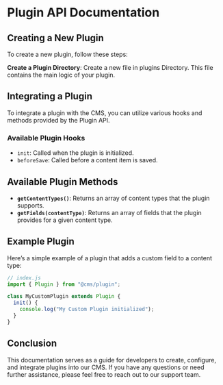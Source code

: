 # Plugin API Documentation

## Creating a New Plugin

To create a new plugin, follow these steps:

**Create a Plugin Directory**: Create a new file in plugins Directory. This file contains the main logic of your plugin.

## Integrating a Plugin

To integrate a plugin with the CMS, you can utilize various hooks and methods provided by the Plugin API.

### Available Plugin Hooks

- `init`: Called when the plugin is initialized.
- `beforeSave`: Called before a content item is saved.

## Available Plugin Methods

- **`getContentTypes()`**: Returns an array of content types that the plugin supports.
- **`getFields(contentType)`**: Returns an array of fields that the plugin provides for a given content type.

## Example Plugin

Here’s a simple example of a plugin that adds a custom field to a content type:

```javascript
// index.js
import { Plugin } from "@cms/plugin";

class MyCustomPlugin extends Plugin {
  init() {
    console.log("My Custom Plugin initialized");
  }
}
```

## Conclusion

This documentation serves as a guide for developers to create, configure, and integrate plugins into our CMS. If you have any questions or need further assistance, please feel free to reach out to our support team.
